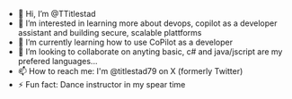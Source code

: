 - 👋 Hi, I’m @TTitlestad
- 👀 I’m interested in learning more about devops, copilot as a developer assistant and building secure, scalable plattforms
- 🌱 I’m currently learning how to use CoPilot as a developer
- 💞️ I’m looking to collaborate on anyting basic, c# and java/jscript are my prefered languages...
- 📫 How to reach me: I'm @titlestad79 on X (formerly Twitter)
- ⚡ Fun fact: Dance instructor in my spear time

<!---
TTitlestad/TTitlestad is a ✨ special ✨ repository because its `README.md` (this file) appears on your GitHub profile.
You can click the Preview link to take a look at your changes.
--->
